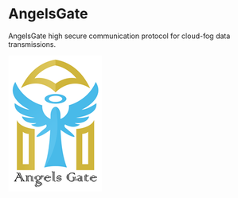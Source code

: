 # AngelsGate
AngelsGate high secure communication protocol for cloud-fog data transmissions.

![alt text](https://github.com/nimix3/AngelsGate/blob/master/Documents/en-US/AngelsGateLogo.png "Angels Gate Logo")

